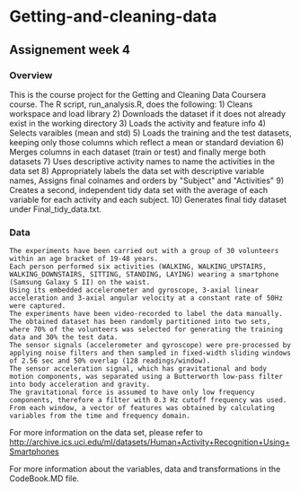 # Getting-and-cleaning-data
## Assignement week 4 

### Overview
  This is the course project for the Getting and Cleaning Data Coursera course. The R script, run_analysis.R, does the following:
        1) Cleans workspace and load library
        2) Downloads the dataset if it does not already exist in the working directory
        3) Loads the activity and feature info
        4) Selects varaibles (mean and std)
        5) Loads the training and the test datasets, keeping only those columns which reflect a mean or standard deviation
        6) Merges columns in each dataset (train or test) and finally merge both datasets
        7) Uses descriptive activity names to name the activities in the data set
        8) Appropriately labels the data set with descriptive variable names, Assigns final colnames and orders by "Subject" and "Activities"
        9) Creates a second, independent tidy data set with the average of each variable for each activity and each subject.
        10) Generates final tidy dataset under Final_tidy_data.txt.
### Data
    The experiments have been carried out with a group of 30 volunteers within an age bracket of 19-48 years. 
    Each person performed six activities (WALKING, WALKING_UPSTAIRS, WALKING_DOWNSTAIRS, SITTING, STANDING, LAYING) wearing a smartphone (Samsung Galaxy S II) on the waist. 
    Using its embedded accelerometer and gyroscope, 3-axial linear acceleration and 3-axial angular velocity at a constant rate of 50Hz were captured. 
    The experiments have been video-recorded to label the data manually. 
    The obtained dataset has been randomly partitioned into two sets, where 70% of the volunteers was selected for generating the training data and 30% the test data. 
    The sensor signals (accelerometer and gyroscope) were pre-processed by applying noise filters and then sampled in fixed-width sliding windows of 2.56 sec and 50% overlap (128 readings/window). 
    The sensor acceleration signal, which has gravitational and body motion components, was separated using a Butterworth low-pass filter into body acceleration and gravity. 
    The gravitational force is assumed to have only low frequency components, therefore a filter with 0.3 Hz cutoff frequency was used. 
    From each window, a vector of features was obtained by calculating variables from the time and frequency domain.
  
  For more information on the data set, please refer to http://archive.ics.uci.edu/ml/datasets/Human+Activity+Recognition+Using+Smartphones
  
  For more information about the variables, data and transformations in the CodeBook.MD file.
